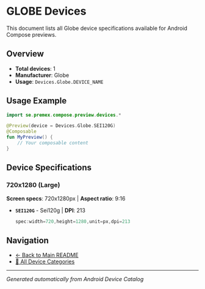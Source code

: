 # GLOBE Devices

This document lists all Globe device specifications available for Android Compose previews.

## Overview

- **Total devices**: 1
- **Manufacturer**: Globe
- **Usage**: `Devices.Globe.DEVICE_NAME`

## Usage Example

```kotlin
import se.premex.compose.preview.devices.*

@Preview(device = Devices.Globe.SEI120G)
@Composable
fun MyPreview() {
    // Your composable content
}
```

## Device Specifications

### 720x1280 (Large)

**Screen specs**: 720x1280px | **Aspect ratio**: 9:16

- **`SEI120G`** - Sei120g | **DPI**: 213
  ```kotlin
  spec:width=720,height=1280,unit=px,dpi=213
  ```

## Navigation

- [← Back to Main README](../../README.md)
- [📱 All Device Categories](../README.md)

---
*Generated automatically from Android Device Catalog*
